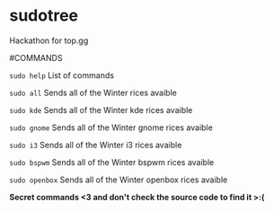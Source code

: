 # sudotree
Hackathon for top.gg


#COMMANDS

`sudo help` List of commands

`sudo all` Sends all of the Winter rices avaible

`sudo kde` Sends all of the Winter kde rices avaible

`sudo gnome` Sends all of the Winter gnome rices avaible

`sudo i3` Sends all of the Winter i3 rices avaible

`sudo bspwm` Sends all of the Winter bspwm rices avaible

`sudo openbox` Sends all of the Winter openbox rices avaible


**Secret commands <3 and don't check the source code to find it >:(**
